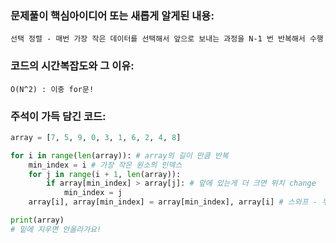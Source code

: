 ### 문제풀이 핵심아이디어 또는 새롭게 알게된 내용: 
    선택 정렬 - 매번 가장 작은 데이터를 선택해서 앞으로 보내는 과정을 N-1 번 반복해서 수행
    
### 코드의 시간복잡도와 그 이유:
    O(N^2) : 이중 for문!
    
    
### 주석이 가득 담긴 코드:
```python
array = [7, 5, 9, 0, 3, 1, 6, 2, 4, 8]

for i in range(len(array)): # array의 길이 만큼 반복
    min_index = i # 가장 작은 원소의 인덱스
    for j in range(i + 1, len(array)): 
        if array[min_index] > array[j]: # 앞에 있는게 더 크면 위치 change
            min_index = j
    array[i], array[min_index] = array[min_index], array[i] # 스와프 - 두 변수의 위치를 변경

print(array)
# 밑에 지우면 안올라가요!
```
